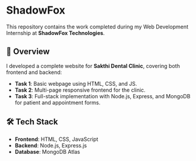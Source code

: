 
# ShadowFox 

This repository contains the work completed during my Web Development Internship at **ShadowFox Technologies**.

## 📌 Overview

I developed a complete website for **Sakthi Dental Clinic**, covering both frontend and backend:

- **Task 1**: Basic webpage using HTML, CSS, and JS.
- **Task 2**: Multi-page responsive frontend for the clinic.
- **Task 3**: Full-stack implementation with Node.js, Express, and MongoDB for patient and appointment forms.

## 🛠️ Tech Stack

- **Frontend**: HTML, CSS, JavaScript
- **Backend**: Node.js, Express.js
- **Database**: MongoDB Atlas

